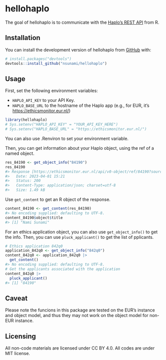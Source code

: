 
<!-- README.md is generated from README.Rmd. Please edit that file -->

# hellohaplo

<!-- badges: start -->
<!-- badges: end -->

The goal of hellohaplo is to communicate with the [Haplo’s REST
API](https://docs.haplo.org/rest-api) from R.

## Installation

You can install the development version of hellohaplo from
[GitHub](https://github.com/) with:

``` r
# install.packages("devtools")
devtools::install_github("nsunami/hellohaplo")
```

## Usage

First, set the following environment variables:

- `HAPLO_API_KEY` to your API Key.
- `HAPLO_BASE_URL` to the hostname of the Haplo app (e.g., for EUR, it’s
  <https://ethicsmonitor.eur.nl/>)

``` r
library(hellohaplo)
# Sys.setenv("HAPLO_API_KEY" = "YOUR_API_KEY_HERE")
# Sys.setenv("HAPLO_BASE_URL" = "https://ethicsmonitor.eur.nl/")
```

You can also use .Renviron to set your environment variable.

Then, you can get information about your Haplo object, using the ref of
a named object.

``` r
res_84190 <- get_object_info("84190")
res_84190
#> Response [https://ethicsmonitor.eur.nl/api/v0-object/ref/84190?sources=ALL]
#>   Date: 2023-04-01 15:21
#>   Status: 200
#>   Content-Type: application/json; charset=utf-8
#>   Size: 1.49 kB
```

Use `get_content` to get an R object of the response.

``` r
content_84190 <- get_content(res_84190)
#> No encoding supplied: defaulting to UTF-8.
content_84190$object$title
#> [1] "Nami Sunami"
```

For an ethics application object, you can also use `get_object_info()`
to get the info. Then, you can use `pluck_applicant()` to get the list
of pplicants.

``` r
# Ethics application 842q0
application_842q0 <- get_object_info("842q0")
content_842q0 <- application_842q0 |>
  get_content()
#> No encoding supplied: defaulting to UTF-8.
# Get the applicants associated with the application
content_842q0 |> 
  pluck_applicant()
#> [1] "84190"
```

## Caveat

Please note the funcions in this package are tested on the EUR’s
instance and object model, and thus they may not work on the object
model for non-EUR instance.

## Licensing

All non-code materials are licensed under CC BY 4.0. All codes are under
MIT license.
